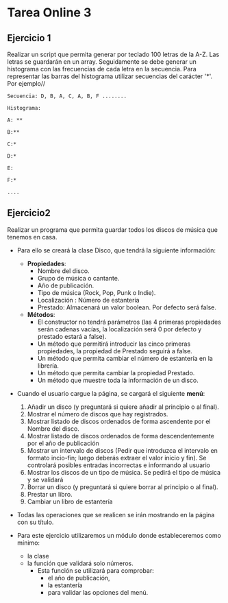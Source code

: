 # Tarea Online 3

## Ejercicio 1
Realizar un script que permita generar por teclado 100 letras de la A-Z. Las letras se guardarán en un array. Seguidamente se debe generar un histograma con las frecuencias de cada letra en la secuencia. Para representar las barras del histograma utilizar secuencias del carácter '*'. Por ejemplo//

```
Secuencia: D, B, A, C, A, B, F ........

Histograma:

A: **

B:**

C:*

D:*

E:

F:*

....

```

## Ejercicio2
Realizar un programa que permita guardar todos los discos de música que tenemos en casa.

- Para ello se creará la clase Disco, que tendrá la siguiente información:
    - **Propiedades**:
        - Nombre del disco.
        - Grupo de música o cantante.
        - Año de publicación.
        - Tipo de música (Rock, Pop, Punk o Indie).
        - Localización : Número de estantería
        - Prestado: Almacenará un valor boolean. Por defecto será false.
    - **Métodos**:
        - El constructor no tendrá parámetros (las 4 primeras propiedades serán cadenas vacías, la localización será 0 por defecto y prestado estará a false).
        - Un método que permitirá introducir las cinco primeras propiedades, la propiedad de Prestado seguirá a false.
        - Un método que permita cambiar el número de estantería en la librería.
        - Un método que permita cambiar la propiedad Prestado.
        - Un método que muestre toda la información de un disco.

- Cuando el usuario cargue la página, se cargará el siguiente **menú**:
    1. Añadir un disco (y preguntará si quiere añadir al principio o al final).
    2. Mostrar el número de discos que hay registrados.
    3. Mostrar listado de discos ordenados de forma ascendente por el Nombre del disco.
    4. Mostrar listado de discos ordenados de forma descendentemente por el año de publicación
    5. Mostrar un intervalo de discos (Pedir que introduzca el intervalo en formato incio-fin; luego deberás extraer el valor inicio y fin). Se controlará posibles entradas incorrectas e informando al usuario
    6. Mostrar los discos de un tipo de música. Se pedirá el tipo de música y se validará
    7. Borrar un disco (y preguntará si quiere borrar al principio o al final).
    8.  Prestar un libro.
    9. Cambiar un libro de estantería

- Todas las operaciones que se realicen se irán mostrando en la página con su título.
- Para este ejercicio utilizaremos un módulo donde estableceremos como mínimo:
    - la clase
    - la función que validará solo números. 
        - Esta función se utilizará para comprobar:
            - el año de publicación,
            - la estantería 
            - para validar las opciones del menú.
